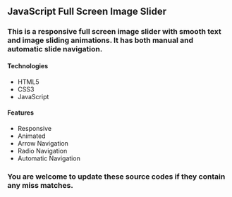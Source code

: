 ## JavaScript Full Screen Image Slider

### This is a responsive full screen image slider with smooth text and image sliding animations. It has both manual and automatic slide navigation.

#### Technologies
* HTML5
* CSS3
* JavaScript

#### Features
* Responsive
* Animated
* Arrow Navigation
* Radio Navigation
* Automatic Navigation

### You are welcome to update these source codes if they contain any miss matches.